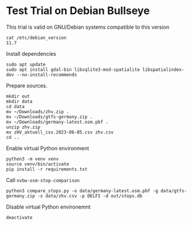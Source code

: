 # Test Trial on Debian Bullseye

This trial is valid on GNU/Debian systems compatible to this version
```
cat /etc/debian_version 
11.7
```

Install dependencies
```
sudo apt update
sudo apt install gdal-bin libsqlite3-mod-spatialite libspatialindex-dev --no-install-recommends
```

Prepare sources.
```
mkdir out
mkdir data
cd data
mv ~/Downloads/zhv.zip .
mv ~/Downloads/gtfs-germany.zip .
mv ~/Downloads/germany-latest.osm.pbf .
unzip zhv.zip 
mv zHV_aktuell_csv.2023-06-05.csv zhv.csv
cd ..
```

Enable virtual Python environment
```
python3 -m venv venv
source venv/bin/activate
pip install -r requirements.txt
```

Call `nvbw-osm-stop-comparison`
```
python3 compare_stops.py -o data/germany-latest.osm.pbf -g data/gtfs-germany.zip -s data/zhv.csv -p DELFI -d out/stops.db
```

Disable virtual Python environemnt
```
deactivate
```